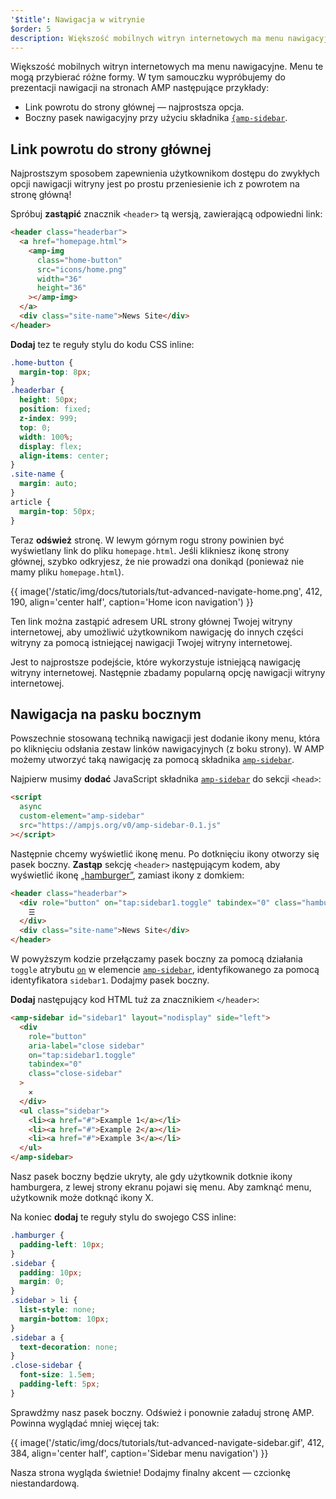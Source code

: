 ```yaml
---
'$title': Nawigacja w witrynie
$order: 5
description: Większość mobilnych witryn internetowych ma menu nawigacyjne. Menu te mogą przybierać różne formy. W tym samouczku wypróbujemy następujące przykłady...
---
```


Większość mobilnych witryn internetowych ma menu nawigacyjne. Menu te mogą przybierać różne formy. W tym samouczku wypróbujemy do prezentacji nawigacji na stronach AMP następujące przykłady:

- Link powrotu do strony głównej — najprostsza opcja.
- Boczny pasek nawigacyjny przy użyciu składnika [`{amp-sidebar`](../../../../documentation/components/reference/amp-sidebar.md).

## Link powrotu do strony głównej

Najprostszym sposobem zapewnienia użytkownikom dostępu do zwykłych opcji nawigacji witryny jest po prostu przeniesienie ich z powrotem na stronę główną!

Spróbuj **zastąpić** znacznik `<header>` tą wersją, zawierającą odpowiedni link:

```html
<header class="headerbar">
  <a href="homepage.html">
    <amp-img
      class="home-button"
      src="icons/home.png"
      width="36"
      height="36"
    ></amp-img>
  </a>
  <div class="site-name">News Site</div>
</header>
```

**Dodaj** tez te reguły stylu do kodu CSS inline:

```css
.home-button {
  margin-top: 8px;
}
.headerbar {
  height: 50px;
  position: fixed;
  z-index: 999;
  top: 0;
  width: 100%;
  display: flex;
  align-items: center;
}
.site-name {
  margin: auto;
}
article {
  margin-top: 50px;
}
```

Teraz **odśwież** stronę. W lewym górnym rogu strony powinien być wyświetlany link do pliku `homepage.html`. Jeśli klikniesz ikonę strony głównej, szybko odkryjesz, że nie prowadzi ona donikąd (ponieważ nie mamy pliku `homepage.html`).

{{ image('/static/img/docs/tutorials/tut-advanced-navigate-home.png', 412, 190, align='center half', caption='Home icon navigation') }}

Ten link można zastąpić adresem URL strony głównej Twojej witryny internetowej, aby umożliwić użytkownikom nawigację do innych części witryny za pomocą istniejącej nawigacji Twojej witryny internetowej.

Jest to najprostsze podejście, które wykorzystuje istniejącą nawigację witryny internetowej. Następnie zbadamy popularną opcję nawigacji witryny internetowej.

## Nawigacja na pasku bocznym

Powszechnie stosowaną techniką nawigacji jest dodanie ikony menu, która po kliknięciu odsłania zestaw linków nawigacyjnych (z boku strony). W AMP możemy utworzyć taką nawigację za pomocą składnika [`amp-sidebar`](../../../../documentation/components/reference/amp-sidebar.md).

Najpierw musimy **dodać** JavaScript składnika [`amp-sidebar`](../../../../documentation/components/reference/amp-sidebar.md) do sekcji `<head>`:

```html
<script
  async
  custom-element="amp-sidebar"
  src="https://ampjs.org/v0/amp-sidebar-0.1.js"
></script>
```

Następnie chcemy wyświetlić ikonę menu. Po dotknięciu ikony otworzy się pasek boczny. **Zastąp** sekcję `<header>` następującym kodem, aby wyświetlić ikonę [„hamburger”](https://en.wikipedia.org/wiki/Hamburger_button), zamiast ikony z domkiem:

```html
<header class="headerbar">
  <div role="button" on="tap:sidebar1.toggle" tabindex="0" class="hamburger">
    ☰
  </div>
  <div class="site-name">News Site</div>
</header>
```

W powyższym kodzie przełączamy pasek boczny za pomocą działania `toggle` atrybutu [`on`](../../../../documentation/guides-and-tutorials/learn/amp-actions-and-events.md) w elemencie [`amp-sidebar`](../../../../documentation/components/reference/amp-sidebar.md), identyfikowanego za pomocą identyfikatora `sidebar1`. Dodajmy pasek boczny.

**Dodaj** następujący kod HTML tuż za znacznikiem `</header>`:

```html
<amp-sidebar id="sidebar1" layout="nodisplay" side="left">
  <div
    role="button"
    aria-label="close sidebar"
    on="tap:sidebar1.toggle"
    tabindex="0"
    class="close-sidebar"
  >
    ✕
  </div>
  <ul class="sidebar">
    <li><a href="#">Example 1</a></li>
    <li><a href="#">Example 2</a></li>
    <li><a href="#">Example 3</a></li>
  </ul>
</amp-sidebar>
```

Nasz pasek boczny będzie ukryty, ale gdy użytkownik dotknie ikony hamburgera, z lewej strony ekranu pojawi się menu. Aby zamknąć menu, użytkownik może dotknąć ikony X.

Na koniec **dodaj** te reguły stylu do swojego CSS inline:

```css
.hamburger {
  padding-left: 10px;
}
.sidebar {
  padding: 10px;
  margin: 0;
}
.sidebar > li {
  list-style: none;
  margin-bottom: 10px;
}
.sidebar a {
  text-decoration: none;
}
.close-sidebar {
  font-size: 1.5em;
  padding-left: 5px;
}
```

Sprawdźmy nasz pasek boczny. Odśwież i ponownie załaduj stronę AMP. Powinna wyglądać mniej więcej tak:

{{ image('/static/img/docs/tutorials/tut-advanced-navigate-sidebar.gif', 412, 384, align='center half', caption='Sidebar menu navigation') }}

Nasza strona wygląda świetnie! Dodajmy finalny akcent — czcionkę niestandardową.
